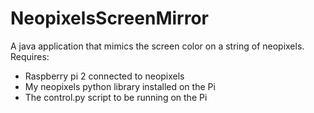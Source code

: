 # NeopixelsScreenMirror
A java application that mimics the screen color on a string of neopixels.<br/>
Requires:<br/>
<ul>
<li>Raspberry pi 2 connected to neopixels</li>
<li>My neopixels python library installed on the Pi</li>
<li>The control.py script to be running on the Pi</li>
</ul>
